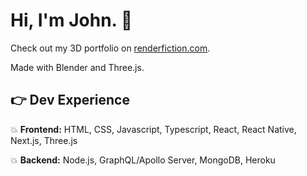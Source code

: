 # Hi, I'm John. 👋
Check out my 3D portfolio on <a href="https://www.renderfiction.com/"> renderfiction.com</a>.


Made with Blender and Three.js.

## :point_right: Dev Experience
:boom: **Frontend:** HTML, CSS, Javascript, Typescript, React, React Native, Next.js, Three.js

:boom: **Backend:** Node.js, GraphQL/Apollo Server, MongoDB, Heroku

